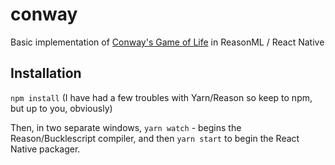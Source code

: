 # conway

Basic implementation of [Conway's Game of Life](https://en.wikipedia.org/wiki/Conway%27s_Game_of_Life) in ReasonML / React Native

## Installation

`npm install` (I have had a few troubles with Yarn/Reason so keep to npm, but up to you, obviously)

Then, in two separate windows, `yarn watch` - begins the Reason/Bucklescript compiler, and then `yarn start` to begin the React Native packager.
